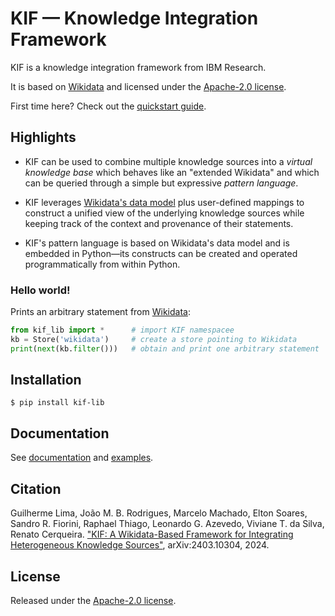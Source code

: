 # KIF — Knowledge Integration Framework #

KIF is a knowledge integration framework from IBM Research.

It is based on [Wikidata](https://www.wikidata.org/) and licensed under the
[Apache-2.0 license](./LICENSE).

First time here? Check out the [quickstart
guide](https://ibm.github.io/kif/quickstart.html).

## Highlights

* KIF can be used to combine multiple knowledge sources into a *virtual
  knowledge base* which behaves like an "extended Wikidata" and which can be
  queried through a simple but expressive *pattern language*.

* KIF leverages [Wikidata's data
  model](https://www.wikidata.org/wiki/Wikidata:Data_model) plus
  user-defined mappings to construct a unified view of the underlying
  knowledge sources while keeping track of the context and provenance of
  their statements.

* KIF's pattern language is based on Wikidata's data model and is embedded
  in Python—its constructs can be created and operated programmatically from
  within Python.

### Hello world! ###

Prints an arbitrary statement from [Wikidata](https://www.wikidata.org/):

```python
from kif_lib import *      # import KIF namespacee
kb = Store('wikidata')     # create a store pointing to Wikidata
print(next(kb.filter()))   # obtain and print one arbitrary statement
```

## Installation ##

```shell
$ pip install kif-lib
```

## Documentation ##

See [documentation](https://ibm.github.io/kif/) and [examples](./examples).


## Citation ##

Guilherme Lima, João M. B. Rodrigues, Marcelo Machado, Elton Soares, Sandro
R. Fiorini, Raphael Thiago, Leonardo G. Azevedo, Viviane T. da Silva, Renato
Cerqueira. ["KIF: A Wikidata-Based Framework for Integrating Heterogeneous
Knowledge Sources"](https://arxiv.org/abs/2403.10304), arXiv:2403.10304,
2024.


## License ##

Released under the [Apache-2.0 license](./LICENSE).

